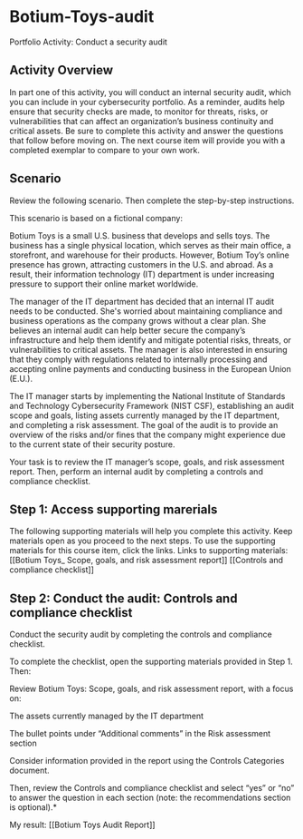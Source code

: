 # Botium-Toys-audit
Portfolio Activity: Conduct a security audit
## Activity Overview

In part one of this activity, you will conduct an internal security audit, which you can include in your cybersecurity portfolio. As a reminder, audits help ensure that security checks are made, to monitor for threats, risks, or vulnerabilities that can affect an organization’s business continuity and critical assets. Be sure to complete this activity and answer the questions that follow before moving on. The next course item will provide you with a completed exemplar to compare to your own work.  

## Scenario
Review the following scenario. Then complete the step-by-step instructions.

This scenario is based on a fictional company:

Botium Toys is a small U.S. business that develops and sells toys. The business has a single physical location, which serves as their main office, a storefront, and warehouse for their products. However, Botium Toy’s online presence has grown, attracting customers in the U.S. and abroad. As a result, their information technology (IT) department is under increasing pressure to support their online market worldwide. 

The manager of the IT department has decided that an internal IT audit needs to be conducted. She's worried about maintaining compliance and business operations as the company grows without a clear plan. She believes an internal audit can help better secure the company’s infrastructure and help them identify and mitigate potential risks, threats, or vulnerabilities to critical assets. The manager is also interested in ensuring that they comply with regulations related to internally processing and accepting online payments and conducting business in the European Union (E.U.).   

The IT manager starts by implementing the National Institute of Standards and Technology Cybersecurity Framework (NIST CSF), establishing an audit scope and goals, listing assets currently managed by the IT department, and completing a risk assessment. The goal of the audit is to provide an overview of the risks and/or fines that the company might experience due to the current state of their security posture.

Your task is to review the IT manager’s scope, goals, and risk assessment report. Then, perform an internal audit by completing a controls and compliance checklist. 

## Step 1: Access supporting marerials

The following supporting materials will help you complete this activity. Keep materials open as you proceed to the next steps. 
To use the supporting materials for this course item, click the links. 
Links to supporting materials: 
[[Botium Toys_ Scope, goals, and risk assessment report]]
[[Controls and compliance checklist]]

## Step 2: Conduct the audit: Controls and compliance checklist
Conduct the security audit by completing the controls and compliance checklist. 

To complete the checklist, open the supporting materials provided in Step 1. Then:

Review Botium Toys:  Scope, goals, and risk assessment report, with a focus on:

The assets currently managed by the IT department

The bullet points under “Additional comments” in the Risk assessment section

Consider information provided in the report using the Controls Categories document.

Then, review the Controls and compliance checklist and select “yes” or “no” to answer the question in each section (note: the recommendations section is optional).*

My result: [[Botium Toys Audit Report]]
